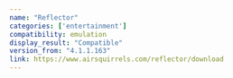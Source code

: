 ```yaml
---
name: "Reflector"
categories: ['entertainment']
compatibility: emulation
display_result: "Compatible"
version_from: "4.1.1.163"
link: https://www.airsquirrels.com/reflector/download
---
```


